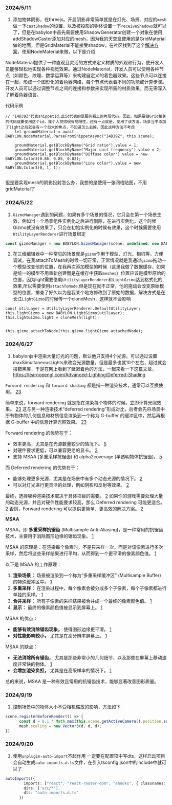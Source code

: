 ### 2024/5/11
1. 添加物体阴影，在threejs。开启阴影非常简单就是在灯光、场景、对应的`mesh`做一下`castShadow`的设置，以及被投影的物体设置一下`receiveShadows`就可以了，但是在babylon中首先需要使用ShadowGenerator创建一个对象在使用addShadowCaster添加对应的mesh，因为我的天空盒使用的是GridMaterial做的地面，但是GridMaterial不能接受shadow，在社区找到了这个[解决方案](https://forum.babylonjs.com/t/is-gridmaterial-unable-to-receive-shadows/27056)，使用NodeMaterial来做，以下是介绍

NodeMaterial提供了一种直观且灵活的方式来定义材质的外观和行为，使开发人员能够轻松地实现各种视觉效果。通过NodeMaterial，开发人员可以使用各种节点（如颜色、纹理、数学运算等）来构建自定义的着色器效果。这些节点可以连接在一起，形成一个图形化的着色器网络，每个节点代表着不同的功能或计算步骤。开发人员可以通过调整节点之间的连接和参数来实现所需的材质效果，而无需深入了解着色器语言。

代码示例
```tsx
// "I4DJ9Z"代表snippetId,此id代表的是服务器上的片段代码，因此，如果要做Grid相关的代码就要使用这个id，我个人觉得很有局限性，还有一点就是，使用了该方法，场景当中添加了light之后就会有一个巨大的焦点，不知道怎么去掉，因此这种方法不考虑
    let groundMaterial = await BABYLON.NodeMaterial.ParseFromSnippetAsync("I4DJ9Z", this.scene);
    
    groundMaterial.getBlockByName("Grid ratio").value = 1;
    groundMaterial.getBlockByName("Major unit frequency").value = 2;
    groundMaterial.getBlockByName("Diffuse color").value = new BABYLON.Color3(0.86, 0.85, 0.82);
    groundMaterial.getBlockByName("Line color").value = new BABYLON.Color3(0, 1, 1);
    
```

但是要实现mesh的阴影投射怎么办，我想的是使用一张网格贴图，不用gridMaterial了


### 2024/5/22
1. `GizmoManager`遇到的问题，如果有多个场景的情况，它只会在第一个场景生效，例如当一个场景组件实例化之后进行删除，在进行实例化，这个时候Gizmo就没有效果了，只会在初始实例化的时候有效果，这个时候需要使用`UtilityLayerRenderer`进行场景绑定
```ts
const gizmoManager = new BABYLON.GizmoManager(scene, undefined, new BABYLON.UtilityLayerRenderer(scene));
```
2. 在三维编辑器中一种常见的场景就是`gizmo`作用于模型、灯光、相机等，方便调试，在我attachToMesh的时候一切正常，正常情况就是我通过`gizmo`拖动一个模型改变他的位置，在我再次添加模型的时候（这里我做了数据缓存，如果是统一的模型不用重新创建而是在缓存中获取`meshes`）位置应该是模型原始的位置，因为light需要借助`UtilityLayerRenderer`和`LightGzimo`达到格式化的效果,所以需要使用`attachToNode`,但是现在就不正常，他的拖动会改变原始模型的位置，排查了好久以为是我某个地方修改到了原始的数据，解决方式是在长江`LightGizmo`的时候传一个cloneMesh，这样就不会影响
```tsx
const utilLayer = UtilityLayerRenderer.DefaultUtilityLayer;
this.lightGizmo = new BABYLON.LightGizmo(utilLayer);
this.lightGizmo.light = cloneMesh(light);


this.gizmo.attachToNode(this.gizmo.lightGizmo.attachedNode);
```


### 2024/6/27
1. babylonjs中渲染大量灯光的问题，默认他只支持4个光源，可以通过设置maxSimultaneousLights来改变光源数量，但是最多也就10个左右，超过就会报错黑屏，于是在网上看到了延迟着色的方法，一起来看一下这篇文章，https://learnopengl.com/Advanced-Lighting/Deferred-Shading

`Forward rendering` 和 `forward shading` 都是指一种渲染技术，通常可以互换使用。 [2](https://gamedevelopment.tutsplus.com/forward-rendering-vs-deferred-rendering--gamedev-12342a)[3](https://unrealartoptimization.github.io/book/pipelines/forward-vs-deferred/)

简单来说，forward rendering 就是指在渲染每个物体的时候，立即计算光照效果。 [2](https://gamedevelopment.tutsplus.com/forward-rendering-vs-deferred-rendering--gamedev-12342a)[3](https://unrealartoptimization.github.io/book/pipelines/forward-vs-deferred/) 这与另一种渲染技术“deferred rendering”形成对比，后者会先将场景中所有物体的几何信息和材质信息渲染到一个称为 G-buffer 的缓冲区中，然后再根据 G-buffer 中的信息计算光照效果。 [2](https://gamedevelopment.tutsplus.com/forward-rendering-vs-deferred-rendering--gamedev-12342a)[3](https://unrealartoptimization.github.io/book/pipelines/forward-vs-deferred/)

Forward rendering 的优势在于：

* 效率更高，尤其是在光源数量较少的情况下。 [5](https://forums.unrealengine.com/t/why-use-forward-shading/1712026)
* 对硬件要求更低，可以兼容更老的显卡。 [2](https://gamedevelopment.tutsplus.com/forward-rendering-vs-deferred-rendering--gamedev-12342a)
* 支持 MSAA (多重采样抗锯齿) 和 alpha2coverage (半透明物体抗锯齿)。 [5](https://forums.unrealengine.com/t/why-use-forward-shading/1712026)

而 Deferred rendering 的优势在于：

* 能够处理更多光源，尤其是在场景中有多个动态光源的情况下。 [2](https://gamedevelopment.tutsplus.com/forward-rendering-vs-deferred-rendering--gamedev-12342a)
* 可以对灯光进行更灵活的处理，例如阴影和反射等效果。 [2](https://gamedevelopment.tutsplus.com/forward-rendering-vs-deferred-rendering--gamedev-12342a)

最终，选择哪种渲染技术取决于具体项目的需要。 [2](https://gamedevelopment.tutsplus.com/forward-rendering-vs-deferred-rendering--gamedev-12342a) 如果你的游戏需要处理大量的动态光源，并且对硬件性能要求较高，那么 Deferred rendering 可能更适合。 [2](https://gamedevelopment.tutsplus.com/forward-rendering-vs-deferred-rendering--gamedev-12342a) 否则，Forward rendering 可以提供更简单、更高效的解决方案。 [2](https://gamedevelopment.tutsplus.com/forward-rendering-vs-deferred-rendering--gamedev-12342a)



**MSAA**

MSAA，即 **多重采样抗锯齿** (Multisample Anti-Aliasing)，是一种常用的抗锯齿技术，主要用于消除图形边缘的锯齿现象。 [1](https://en.wikipedia.org/wiki/Multisample_anti-aliasing)

MSAA 的原理是：在渲染每个像素时，不是只采样一次，而是对该像素进行多次采样，然后将这些采样结果进行平均，从而得到一个更平滑的像素颜色值。 [1](https://en.wikipedia.org/wiki/Multisample_anti-aliasing)

以下是 MSAA 的工作原理：

1. **渲染场景：** 场景被渲染到一个称为“多重采样缓冲区” (Multisample Buffer) 的特殊缓冲区中。 [1](https://en.wikipedia.org/wiki/Multisample_anti-aliasing)
2. **多重采样：** 在渲染过程中，每个像素会被分成多个子像素，每个子像素都进行单独的采样。 [1](https://en.wikipedia.org/wiki/Multisample_anti-aliasing)
3. **合并采样：** 所有子像素的采样结果被合并成一个最终的像素颜色值。 [1](https://en.wikipedia.org/wiki/Multisample_anti-aliasing)
4. **显示：** 最终的像素颜色值被显示到屏幕上。 [1](https://en.wikipedia.org/wiki/Multisample_anti-aliasing)

MSAA 的优点：

* **能够有效消除锯齿现象，** 使得图形边缘更平滑。 [1](https://en.wikipedia.org/wiki/Multisample_anti-aliasing)
* **对性能影响较小，** 尤其是在高分辨率屏幕上。 [1](https://en.wikipedia.org/wiki/Multisample_anti-aliasing)

MSAA 的缺点：

* **无法消除所有锯齿，** 尤其是那些非常小的几何细节，以及那些在屏幕上移动速度非常快的物体。 [1](https://en.wikipedia.org/wiki/Multisample_anti-aliasing)
* **会增加渲染负担，** 尤其是在高采样率的情况下。 [1](https://en.wikipedia.org/wiki/Multisample_anti-aliasing)

总的来说，MSAA 是一种有效且常用的抗锯齿技术，能够显著改善图形质量。 


### 2024/9/19
1. 控制场景中的物体大小不受相机缩放的影响，方法如下
```ts
scene.registerBeforeRender(() => {
      const d = 0.1 * Math.max(this.scene.getActiveCamera().position.subtract(mesh.position).length(), 0.1)
      mesh.scaling = new Vector3(d, d, d);
})
```

### 2024/9/20
1. 使用`unplugin-auto-import`不起作用
一定要在配置项中写dts，这样启动项目会自动生成`auto-imports.d.ts`文件，在引入tsconfig.json中的include中就可以了
```ts
autoImports({
        imports: ["react", "react-router-dom", "ahooks", { classnames: [["default", "c"]] }],
        dirs: ['src/*'],
        dts: "auto-imports.d.ts"
      })
```
